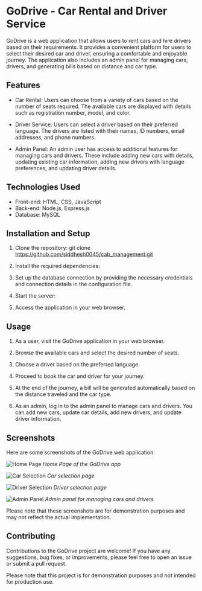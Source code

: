 # GoDrive - Car Rental and Driver Service

GoDrive is a web application that allows users to rent cars and hire drivers based on their requirements. It provides a convenient platform for users to select their desired car and driver, ensuring a comfortable and enjoyable journey. The application also includes an admin panel for managing cars, drivers, and generating bills based on distance and car type.

## Features

- Car Rental: Users can choose from a variety of cars based on the number of seats required. The available cars are displayed with details such as registration number, model, and color.

- Driver Service: Users can select a driver based on their preferred language. The drivers are listed with their names, ID numbers, email addresses, and phone numbers.

- Admin Panel: An admin user has access to additional features for managing cars and drivers. These include adding new cars with details, updating existing car information, adding new drivers with language preferences, and updating driver details.



## Technologies Used

- Front-end: HTML, CSS, JavaScript
- Back-end: Node.js, Express.js
- Database: MySQL

## Installation and Setup

1. Clone the repository:
git clone https://github.com/siddhesh0045/cab_management.git


2. Install the required dependencies:


3. Set up the database connection by providing the necessary credentials and connection details in the configuration file.

4. Start the server:


5. Access the application in your web browser.

## Usage

1. As a user, visit the GoDrive application in your web browser.

2. Browse the available cars and select the desired number of seats.

3. Choose a driver based on the preferred language.

4. Proceed to book the car and driver for your journey.

5. At the end of the journey, a bill will be generated automatically based on the distance traveled and the car type.

6. As an admin, log in to the admin panel to manage cars and drivers. You can add new cars, update car details, add new drivers, and update driver information.

## Screenshots

Here are some screenshots of the GoDrive web application:

![Home Page](public/images/home.png)
*Home Page of the GoDrive app*

![Car Selection](car-selection.png)
*Car selection page*

![Driver Selection](driver-selection.png)
*Driver selection page*

![Admin Panel](admin-panel.png)
*Admin panel for managing cars and drivers*

Please note that these screenshots are for demonstration purposes and may not reflect the actual implementation.

## Contributing

Contributions to the GoDrive project are welcome! If you have any suggestions, bug fixes, or improvements, please feel free to open an issue or submit a pull request.

Please note that this project is for demonstration purposes and not intended for production use.
